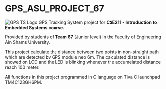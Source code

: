 # GPS_ASU_PROJECT_67
![GPS TS Logo](https://user-images.githubusercontent.com/52181539/120867712-c4a55a00-c592-11eb-9a12-86af7f819a52.png)
GPS Tracking System project for **CSE211 - Introduction to Embedded Systems course.**

Provided by students of **Team 67** (Junior level) in the Faculty of Engineering Ain Shams University.

This project calculate the distance between two points in non-straight path which are detected by GPS module neo 6m.
The calculated distance is showed on LCD and the LED is blinking whenever the accumelated distance reach 100 meter.

All functions in this project programmed in C language on Tiva C launchpad TM4C123GH6PM.
